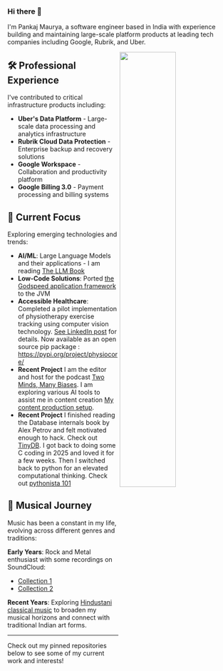 ### Hi there 👋

I'm Pankaj Maurya, a software engineer based in India with experience building and maintaining large-scale platform products at leading tech companies including Google, Rubrik, and Uber.

<img width="50%" align="right" src="https://github-readme-stats.vercel.app/api?username=pankajmaurya&show_icons=true&theme=vue&hide_title=true&count_private=true" />

## 🛠️ Professional Experience
I've contributed to critical infrastructure products including:
- **Uber's Data Platform** - Large-scale data processing and analytics infrastructure
- **Rubrik Cloud Data Protection** - Enterprise backup and recovery solutions  
- **Google Workspace** - Collaboration and productivity platform
- **Google Billing 3.0** - Payment processing and billing systems

## 🌱 Current Focus
Exploring emerging technologies and trends:

- **AI/ML**: Large Language Models and their applications - I am reading [The LLM Book](https://github.com/HandsOnLLM/Hands-On-Large-Language-Models/tree/main)
- **Low-Code Solutions**: Ported [the Godspeed application framework](https://www.godspeed.systems) to the JVM
- **Accessible Healthcare**: Completed a pilot implementation of physiotherapy exercise tracking using computer vision technology. [See LinkedIn post](https://www.linkedin.com/posts/activity-7347950250050953216-TkNz) for details. Now available as an open source pip package : https://pypi.org/project/physiocore/  
- **Recent Project** I am the editor and host for the podcast [Two Minds, Many Biases](https://youtube.com/playlist?list=PL7eJwmV22aNATEW1qYzmF3BeUIR2Hdqcu&si=uvGT50MbwIIaMkNa). I am exploring various AI tools to assist me in content creation [My content production setup](https://www.youtube.com/watch?v=roMb5ImBz2U).
- **Recent Project** I finished reading the Database internals book by Alex Petrov and felt motivated enough to hack. Check out [TinyDB](https://github.com/pankajmaurya/tinydb). I got back to doing some C coding in 2025 and loved it for a few weeks. Then I switched back to python for an elevated computational thinking. Check out [pythonista 101](https://youtube.com/playlist?list=PL7eJwmV22aNC3bOpKVFeAxls6d2r7dEjQ&si=AMIWE12dXpl0N97t)   

  
## 🎵 Musical Journey
Music has been a constant in my life, evolving across different genres and traditions:

**Early Years**: Rock and Metal enthusiast with some recordings on SoundCloud:
- [Collection 1](https://soundcloud.com/Pankaj-Maurya-1)
- [Collection 2](https://soundcloud.com/alberte-einsteine)

**Recent Years**: Exploring [Hindustani classical music](https://www.youtube.com/watch?v=dlSlbhLAM28&list=PL7eJwmV22aNBhXQ0Qc4VyUBBgPH-z8iUQ&index=3) to broaden my musical horizons and connect with traditional Indian art forms.

---

Check out my pinned repositories below to see some of my current work and interests!
